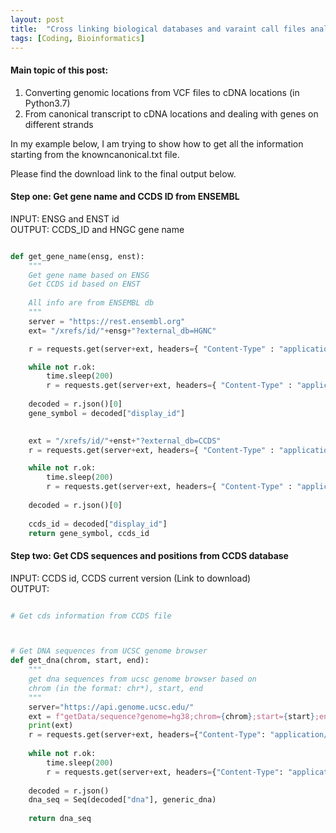 ```yaml
---
layout: post
title:  "Cross linking biological databases and varaint call files analysis (Python3 examples)"
tags: [Coding, Bioinformatics]
---
```


#### Main topic of this post:

1. Converting genomic locations from VCF files to cDNA locations (in Python3.7)
2. From canonical transcript to cDNA locations and dealing with genes on different strands

In my example below, I am trying to show how to get all the information starting from the knowncanonical.txt file. 

Please find the download link to the final output below.

#### Step one: Get gene name and CCDS ID from ENSEMBL 

INPUT: ENSG and ENST id \
OUTPUT: CCDS_ID and HNGC gene name

```python

def get_gene_name(ensg, enst):
    """
    Get gene name based on ENSG
    Get CCDS id based on ENST
    
    All info are from ENSEMBL db
    """
    server = "https://rest.ensembl.org"
    ext= "/xrefs/id/"+ensg+"?external_db=HGNC"

    r = requests.get(server+ext, headers={ "Content-Type" : "application/json"})

    while not r.ok:
        time.sleep(200)
        r = requests.get(server+ext, headers={ "Content-Type" : "application/json"})
                       
    decoded = r.json()[0]
    gene_symbol = decoded["display_id"]

    
    ext = "/xrefs/id/"+enst+"?external_db=CCDS"
    r = requests.get(server+ext, headers={ "Content-Type" : "application/json"})

    while not r.ok:
        time.sleep(200)
        r = requests.get(server+ext, headers={ "Content-Type" : "application/json"})
                       
    decoded = r.json()[0]
    
    ccds_id = decoded["display_id"]
    return gene_symbol, ccds_id

```

#### Step two: Get CDS sequences and positions from CCDS database

INPUT: CCDS id, CCDS current version (Link to download)\
OUTPUT: 

```python

# Get cds information from CCDS file



# Get DNA sequences from UCSC genome browser
def get_dna(chrom, start, end):
    """
    get dna sequences from ucsc genome browser based on 
    chrom (in the format: chr*), start, end
    """
    server="https://api.genome.ucsc.edu/" 
    ext = f"getData/sequence?genome=hg38;chrom={chrom};start={start};end={end+1}"
    print(ext)
    r = requests.get(server+ext, headers={"Content-Type": "application/json"})
                                
    while not r.ok:
        time.sleep(200)
        r = requests.get(server+ext, headers={"Content-Type": "application/json"})
                                                                   
    decoded = r.json()
    dna_seq = Seq(decoded["dna"], generic_dna)
                                                                               
    return dna_seq

```

